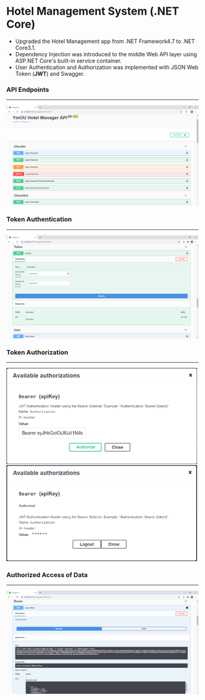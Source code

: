 # Hotel Management System (.NET Core)

<ul>
  <li> Upgraded the Hotel Management app from .NET Framework4.7 to .NET Core3.1. </li>
  <li> Dependency Injection was introduced to the middle Web API layer using ASP.NET Core's built-in service container. </li>
  <li> User Authentication and Authorization was implemented with JSON Web Token (<strong>JWT</strong>) and Swagger. </li>
</ul>


<h3> API Endpoints </h3>
<hr>
<img src="./JWTSwagger.png">


<h3> Token Authentication</h3>
<hr>
<img src="./Images/getToken.png">


<h3> Token Authorization </h3>
<hr>
<img src="./Images/login1.png" width="500">
<img src="./Images/login2.png" width="500">


<h3> Authorized Access of Data </h3>
<hr>
<img src="./Images/authorizedDataAccess.png">
